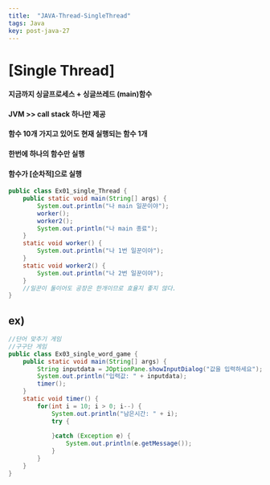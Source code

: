 ```yaml
---
title:  "JAVA-Thread-SingleThread"
tags: Java
key: post-java-27
---
```

# [Single Thread]
#### 지금까지 싱글프로세스 + 싱글쓰레드 (main)함수
#### JVM >> call stack 하나만 제공
#### 함수 10개 가지고 있어도 현재 실행되는 함수 1개
#### 한번에 하나의 함수만 실행
#### 함수가 [순차적]으로 실행

~~~java
public class Ex01_single_Thread {
	public static void main(String[] args) {
		System.out.println("나 main 일꾼이야");
		worker();
		worker2();
		System.out.println("나 main 종료");
	}
	static void worker() {
		System.out.println("나 1번 일꾼이야");
	}
	static void worker2() {
		System.out.println("나 2번 일꾼이야");
	}
	//일꾼이 둘이어도 공장은 한개이므로 효율지 좋지 않다.
}
~~~

## ex)

~~~java
//단어 맞추기 게임
//구구단 게임
public class Ex03_single_word_game {
	public static void main(String[] args) {
		String inputdata = JOptionPane.showInputDialog("값을 입력하세요");
		System.out.println("입력값: " + inputdata);
		timer();
	}
	static void timer() {
		for(int i = 10; i > 0; i--) {
			System.out.println("남은시간: " + i);
			try {
				
			}catch (Exception e) {
				System.out.println(e.getMessage());
			}
		}
	}
}
~~~